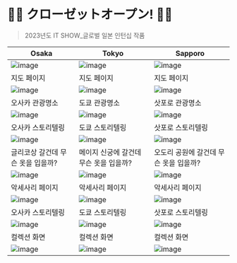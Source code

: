 # 👕👖 クローゼットオープン! 👗👠
> 2023년도 IT SHOW_글로벌 일본 인턴십 작품

|Osaka| Tokyo | Sapporo |
|------|---|---|
|![image](https://github.com/eunjin2118/closetopen/assets/80873447/56595dc3-bcad-4916-a185-22a42d818398)|![image](https://github.com/eunjin2118/closetopen/assets/80873447/7772f698-8309-4041-b5cc-fef1b39b4308)|![image](https://github.com/eunjin2118/closetopen/assets/80873447/7b44dcc5-a744-42b4-a13f-f5e5340d04ee)|
| 지도 페이지 | 지도 페이지 | 지도 페이지 |
|![image](https://github.com/eunjin2118/closetopen/assets/80873447/407e51fd-a3eb-4387-8f13-eb63f1209177)|![image](https://github.com/eunjin2118/closetopen/assets/80873447/c4dd796a-ffaf-4624-b797-5f333d60714b)|![image](https://github.com/eunjin2118/closetopen/assets/80873447/0ba1b661-d6a9-4adf-9f5a-4705e2885fe0)|
| 오사카 관광명소 | 도쿄 관광명소 | 삿포로 관광명소 |
|![image](https://github.com/eunjin2118/closetopen/assets/80873447/5ba0c200-3926-4c1b-bb21-48a051855acd)|![image](https://github.com/eunjin2118/closetopen/assets/80873447/66d53e4a-c46d-496c-b633-80c5add42044)|![image](https://github.com/eunjin2118/closetopen/assets/80873447/18878d59-0d7f-40fe-a680-6f3e988c31e6)|
| 오사카 스토리텔링 | 도쿄 스토리텔링 | 삿포로 스토리텔링 |
|![image](https://github.com/eunjin2118/closetopen/assets/80873447/acaf33b7-3ab2-413f-b96a-e85885e3cfa0)|![image](https://github.com/eunjin2118/closetopen/assets/80873447/b97f0cb1-f032-4bfa-9c29-fd63b59cb60f)|![image](https://github.com/eunjin2118/closetopen/assets/80873447/0c624b9e-596b-452f-b949-d78e077890e7)|
| 글리코상 갈건데 무슨 옷을 입을까? | 메이지 신궁에 갈건데 무슨 옷을 입을까? | 오도리 공원에 갈건데 무슨 옷을 입을까? | 
|![image](https://github.com/eunjin2118/closetopen/assets/80873447/2b05e0ef-d989-4e49-bdb5-bfafb0f39b3a)|![image](https://github.com/eunjin2118/closetopen/assets/80873447/89cc78b4-8c57-4c5f-8135-41948605b06b)|![image](https://github.com/eunjin2118/closetopen/assets/80873447/a9b7f0d7-b217-43f8-80e8-9b3b93dd8cdf)|
| 악세사리 페이지 | 악세사리 페이지 | 악세사리 페이지 |
|![image](https://github.com/eunjin2118/closetopen/assets/80873447/f5bdc183-9420-4954-87bd-4cdf4a3dac10)|![image](https://github.com/eunjin2118/closetopen/assets/80873447/0ddcf750-7186-44a6-b447-00337994d474)|![image](https://github.com/eunjin2118/closetopen/assets/80873447/e0995dc8-222d-40ea-b9ab-d0713e9dc0ff)|
| 오사카 스토리텔링 | 도쿄 스토리텔링 | 삿포로 스토리텔링 |
|![image](https://github.com/eunjin2118/closetopen/assets/80873447/c0a97b31-ee00-40ce-98a7-14d734bf30b4)|![image](https://github.com/eunjin2118/closetopen/assets/80873447/e88fc6f7-382f-474d-8aa6-99658a6afa2a)|![image](https://github.com/eunjin2118/closetopen/assets/80873447/7964149a-efed-4184-8f15-31d27714fd7a)|
| 컬렉션 화면 | 컬렉션 화면 | 컬렉션 화면 |
|![image](https://github.com/eunjin2118/closetopen/assets/80873447/eacc7328-d342-4562-bfd6-9d63b0fba20e)|![image](https://github.com/eunjin2118/closetopen/assets/80873447/6bb57c5d-5656-4cc6-a58f-3bd9dbe75421)|![image](https://github.com/eunjin2118/closetopen/assets/80873447/c80ddabb-21d9-4388-8ea4-eee3c430d744)|












